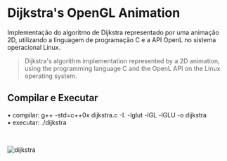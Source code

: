 # Dijkstra's OpenGL Animation

Implementação do algoritmo de Dijkstra representado por uma animação 2D, utilizando a linguagem de programação C e a API OpenL no sistema operacional Linux.
> Dijkstra's algorithm implementation represented by a 2D animation, using the programming language C and the OpenL API on the Linux operating system.

## Compilar e Executar
&bull; compilar: g++ -std=c++0x dijkstra.c -I. -lglut -lGL -lGLU -o dijkstra <br>
&bull; executar: ./dijkstra

<!--
>Compile and Execute<br>
> &bull; compile: g++ -std=c++0x dijkstra.c -I. -lglut -lGL -lGLU -o dijkstra <br>
> &bull; execute: ./dijkstra-->

<br>

![dijkstra](https://user-images.githubusercontent.com/77855082/145925267-2ba57df6-b5bc-4247-8146-b7f6345337e2.gif)
